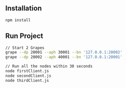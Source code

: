 ## Installation

```bash
npm install
```

## Run Project

```bash
// Start 2 Grapes
grape --dp 20001 --aph 30001 --bn '127.0.0.1:20002'
grape --dp 20002 --aph 40001 --bn '127.0.0.1:20001'

// Run all the nodes within 30 seconds
node firstClient.js
node secondClient.js
node thirdClient.js
```
